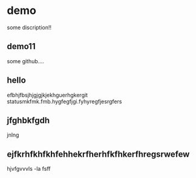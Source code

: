# demo

some discription!!

## demo11

some github....

## hello
 
 efbhjfbsjhjgjgjkjekhguerhgkergit statusmkfmk.fmb.hygfegfjgi.fyhyregfjesrgfers

 ## jfghbkfgdh
 jnlng

 ## ejfkrhfkhfkhfehhekrfherhfkfhkerfhregsrwefew
 
 hjvfgvvvls -la
fsff